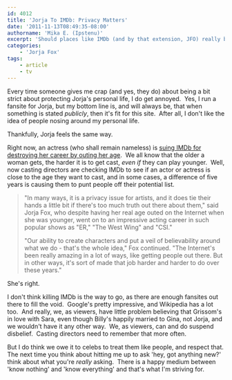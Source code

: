 ```yaml
---
id: 4012
title: 'Jorja To IMDb: Privacy Matters'
date: '2011-11-13T08:49:35-08:00'
authorname: 'Mika E. (Ipstenu)'
excerpt: 'Should places like IMDb (and by that extension, JFO) really be disclosing everything about everyone?'
categories:
    - 'Jorja Fox'
tags:
    - article
    - tv
---
```


Every time someone gives me crap (and yes, they do) about being a bit strict about protecting Jorja's personal life, I do get annoyed.  Yes, I run a fansite for Jorja, but my bottom line is, and will always be, that when something is stated _publicly_, then it's fit for this site.  After all, I don't like the idea of people nosing around my personal life.

Thankfully, Jorja feels the same way.

Right now, an actress (who shall remain nameless) is [suing IMDb for destroying her career by outing her age](http://www.dailynews.com/news/ci_19325714).  We all know that the older a woman gets, the harder it is to get cast, _even if_ they can play younger.  Well, now casting directors are checking IMDb to see if an actor or actress is close to the age they want to cast, and in some cases, a difference of five years is causing them to punt people off their potential list.

> "In many ways, it is a privacy issue for artists, and it does tie their hands a little bit if there's too much truth out there about them," said Jorja Fox, who despite having her real age outed on the Internet when she was younger, went on to an impressive acting career in such popular shows as "ER," "The West Wing" and "CSI."
>
> "Our ability to create characters and put a veil of believability around what we do - that's the whole idea," Fox continued. "The Internet's been really amazing in a lot of ways, like getting people out there. But in other ways, it's sort of made that job harder and harder to do over these years."

She's right.

I don't think killing IMDb is the way to go, as there are enough fansites out there to fill the void.  Google's pretty impressive, and Wikipedia has a lot too.  And really, we, as viewers, have little problem believing that Grissom's in love with Sara, even though Billy's happily married to Gina, not Jorja, and we wouldn't have it any other way.  We, as viewers, can and do suspend disbelief.  Casting directors need to remember that more often.

But I do think we owe it to celebs to treat them like people, and respect that. The next time you think about hitting me up to ask 'hey, got anything new?' think about what you're _really_ asking.  There is a happy medium between 'know nothing' and 'know everything' and that's what I'm striving for.
